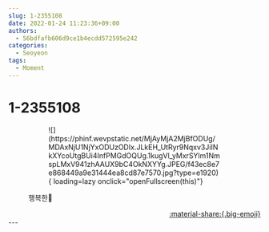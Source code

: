 ```yaml
---
slug: 1-2355108
date: 2022-01-24 11:23:36+09:00
authors:
  - 56bdfafb606d9ce1b4ecdd572595e242
categories:
  - Seoyeon
tags:
  - Moment
---
```


# 1-2355108

<div class="post-container" markdown="1">
<div class="content-container md-sidebar__scrollwrap" markdown="1">


<figure markdown="1">
<figure markdown="1">
![](https://phinf.wevpstatic.net/MjAyMjA2MjBfODUg/MDAxNjU1NjYxODUzODIx.JLkEH_UtRyr9Nqxv3JiINkXYcoUtgBUi4InfPMGdOQUg.1kugVl_yMxrSYlm1NmspLMxV941zhAAUX9bC4OkNXYYg.JPEG/f43ec8e7e868449a9e31444ea8cd87e7570.jpg?type=e1920){ loading=lazy onclick="openFullscreen(this)"}
</figure>
<figcaption>행복한🥳</figcaption>
</figure>


</div>
</div>

<div style="text-align: right;" markdown="1">
<a href="https://weverse.io/fromis9/moment/56bdfafb606d9ce1b4ecdd572595e242/post/1-2355108" style="text-align: right;">:material-share:{.big-emoji}</a>
</div>
---
